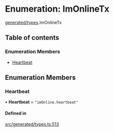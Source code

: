 # Enumeration: ImOnlineTx

[generated/types](../wiki/generated.types).ImOnlineTx

## Table of contents

### Enumeration Members

- [Heartbeat](../wiki/generated.types.ImOnlineTx#heartbeat)

## Enumeration Members

### Heartbeat

• **Heartbeat** = ``"imOnline.heartbeat"``

#### Defined in

[src/generated/types.ts:513](https://github.com/PolymeshAssociation/polymesh-private-sdk/blob/dd40dc5f/src/generated/types.ts#L513)
